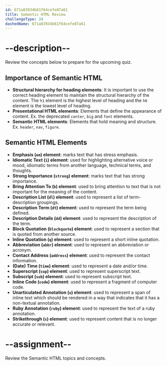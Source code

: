 ```yaml
---
id: 671a83934b61f64cefe87a61
title: Semantic HTML Review
challengeType: 24
dashedName: 671a83934b61f64cefe87a61
---
```


# --description--

Review the concepts below to prepare for the upcoming quiz.

## Importance of Semantic HTML

- **Structural hierarchy for heading elements**: It is important to use the correct heading element to maintain the structural hierarchy of the content. The `h1` element is the highest level of heading and the `h6` element is the lowest level of heading.
- **Presentational HTML elements**: Elements that define the appearance of content. Ex. the deprecated `center`, `big` and `font` elements.
- **Semantic HTML elements**: Elements that hold meaning and structure. Ex. `header`, `nav`, `figure`.

## Semantic HTML Elements

- **Emphasis (`em`) element**: marks text that has stress emphasis.
- **Idiomatic Text (`i`) element**: used for highlighting alternative voice or mood, idiomatic terms from another language, technical terms, and thoughts.
- **Strong Importance (`strong`) element**: marks text that has strong importance.
- **Bring Attention To (`b`) element**: used to bring attention to text that is not important for the meaning of the content.
- **Description List (`dl`) element**: used to represent a list of term-description groupings.
- **Description Term (`dt`) element**: used to represent the term being defined.
- **Description Details (`dd`) element**: used to represent the description of the term.
- **Block Quotation (`blockquote`) element**: used to represent a section that is quoted from another source.
- **Inline Quotation (`q`) element**: used to represent a short inline quotation.
- **Abbreviation (`abbr`) element**: used to represent an abbreviation or acronym.
- **Contact Address (`address`) element**: used to represent the contact information. 
- **(Date) Time (`time`) element**: used to represent a date and/or time.
- **Superscript (`sup`) element**: used to represent superscript text.
- **Subscript (`sub`) element**: used to represent subscript text.
- **Inline Code (`code`) element**: used to represent a fragment of computer code.
- **Unarticulated Annotation (`u`) element**: used to represent a span of inline text which should be rendered in a way that indicates that it has a non-textual annotation.
- **Ruby Annotation (`ruby`) element**: used to represent the text of a ruby annotation.
- **Strikethrough (`s`) element**: used to represent content that is no longer accurate or relevant.

# --assignment--

Review the Semantic HTML topics and concepts.

